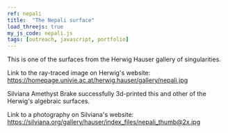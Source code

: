 ```yaml
---
ref: nepali
title:  "The Nepali surface"
load_threejs: true
my_js_code: nepali.js
tags: [outreach, javascript, portfolio]
---
```


This is one of the surfaces from the Herwig Hauser gallery of singularities.

Link to the ray-traced image on Herwig's website: <https://homepage.univie.ac.at/herwig.hauser/gallery/nepali.jpg>

Silviana Amethyst Brake successfully 3d-printed this and other of the Herwig's algebraic surfaces.

Link to a photography on Silviana's website: <https://silviana.org/gallery/hauser/index_files/nepali_thumb@2x.jpg>
